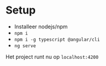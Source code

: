 # Setup

  - Installeer nodejs/npm
  - `npm i`
  - `npm i -g typescript @angular/cli`
  - `ng serve`
  
Het project runt nu op `localhost:4200`
